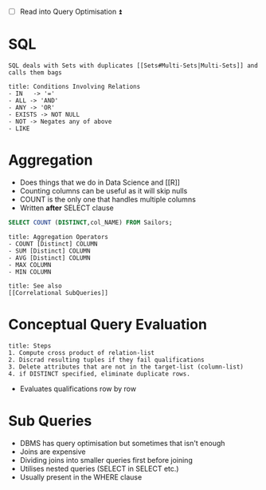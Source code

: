 - [ ] Read into Query Optimisation ⏫ 
# SQL
```ad-tip
SQL deals with Sets with duplicates [[Sets#Multi-Sets|Multi-Sets]] and calls them bags
```

```ad-important
title: Conditions Involving Relations
- IN   -> '=' 
- ALL -> 'AND' 
- ANY -> 'OR'
- EXISTS -> NOT NULL
- NOT -> Negates any of above
- LIKE
```
# Aggregation
- Does things that we do in Data Science and [[R]]
- Counting columns can be useful as it will skip nulls
- COUNT is the only one that handles multiple columns
- Written **after** SELECT clause 
```SQL
SELECT COUNT (DISTINCT,col_NAME) FROM Sailors;
```

```ad-hint
title: Aggregation Operators
- COUNT [Distinct] COLUMN
- SUM [Distinct] COLUMN
- AVG [Distinct] COLUMN
- MAX COLUMN
- MIN COLUMN

```

```ad-seealso
title: See also 
[[Correlational SubQueries]]
```
# Conceptual Query Evaluation
```ad-tip
title: Steps
1. Compute cross product of relation-list
2. Discrad resulting tuples if they fail qualifications
3. Delete attributes that are not in the target-list (column-list)
4. if DISTINCT specified, eliminate duplicate rows.
```
- Evaluates qualifications row by row
# Sub Queries 
- DBMS has query optimisation but sometimes that isn't enough
- Joins are expensive
- Dividing joins into smaller queries first before joining
- Utilises nested queries (SELECT in SELECT etc.)
- Usually present in the WHERE clause 


